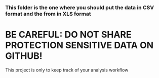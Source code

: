 ### This folder is the one where you should put the data in CSV format and the from in XLS format

# BE CAREFUL: DO NOT SHARE PROTECTION SENSITIVE DATA ON GITHUB! 

This project is only to keep track of your analysis workflow 